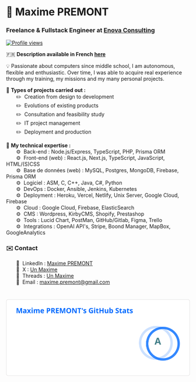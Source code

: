 # 👋 Maxime PREMONT
### Freelance & Fullstack Engineer at [Enova Consulting](https://enova-consulting.ch)
<a href="https://github.com/MaximePremont">
    <img src="https://komarev.com/ghpvc/?username=MaximePremont&color=3643b5&style=flat" alt="Profile views" loading="lazy">
</a>

🇫🇷 **Description available in French [here](./README_FR.md)**

💡 Passionate about computers since middle school, I am autonomous, flexible and enthusiastic. Over time, I was able to acquire real experience through my training, my missions and my many personal projects.

📄 **Types of projects carried out :**  
&nbsp;&nbsp;&nbsp;&nbsp;&nbsp;&nbsp; ✏️&nbsp; Creation from design to development  
&nbsp;&nbsp;&nbsp;&nbsp;&nbsp;&nbsp; ✏️&nbsp; Evolutions of existing products  
&nbsp;&nbsp;&nbsp;&nbsp;&nbsp;&nbsp; ✏️&nbsp; Consultation and feasibility study  
&nbsp;&nbsp;&nbsp;&nbsp;&nbsp;&nbsp; ✏️&nbsp; IT project management  
&nbsp;&nbsp;&nbsp;&nbsp;&nbsp;&nbsp; ✏️&nbsp; Deployment and production

💾 **My technical expertise :**  
&nbsp;&nbsp;&nbsp;&nbsp;&nbsp;&nbsp; ⚙️&nbsp; Back-end : Node.js/Express, TypeScript, PHP, Prisma ORM  
&nbsp;&nbsp;&nbsp;&nbsp;&nbsp;&nbsp; ⚙️&nbsp; Front-end (web) : React.js, Next.js, TypeScript, JavaScript, HTML/(S)CSS  
&nbsp;&nbsp;&nbsp;&nbsp;&nbsp;&nbsp; ⚙️&nbsp; Base de données (web) : MySQL, Postgres, MongoDB, Firebase, Prisma ORM  
&nbsp;&nbsp;&nbsp;&nbsp;&nbsp;&nbsp; ⚙️&nbsp; Logiciel : ASM, C, C++, Java, C#, Python  
&nbsp;&nbsp;&nbsp;&nbsp;&nbsp;&nbsp; ⚙️&nbsp; DevOps : Docker, Ansible, Jenkins, Kubernetes  
&nbsp;&nbsp;&nbsp;&nbsp;&nbsp;&nbsp; ⚙️&nbsp; Deployment : Heroku, Vercel, Netlify, Unix Server, Google Cloud, Firebase  
&nbsp;&nbsp;&nbsp;&nbsp;&nbsp;&nbsp; ⚙️&nbsp; Cloud : Google Cloud, Firebase, ElasticSearch  
&nbsp;&nbsp;&nbsp;&nbsp;&nbsp;&nbsp; ⚙️&nbsp; CMS : Wordpress, KirbyCMS, Shopify, Prestashop  
&nbsp;&nbsp;&nbsp;&nbsp;&nbsp;&nbsp; ⚙️&nbsp; Tools : Lucid Chart, PostMan, GitHub/Gitlab, Figma, Trello  
&nbsp;&nbsp;&nbsp;&nbsp;&nbsp;&nbsp; ⚙️&nbsp; Integrations : OpenAI API's, Stripe, Boond Manager, MapBox, GoogleAnalytics
### ✉️ Contact
&nbsp;&nbsp;&nbsp;&nbsp;&nbsp;&nbsp; 📌&nbsp; LinkedIn : [Maxime PREMONT](https://www.linkedin.com/in/maximepremont)  
&nbsp;&nbsp;&nbsp;&nbsp;&nbsp;&nbsp; 📌&nbsp; X : [Un Maxime](https://x.com/unmaxp_)  
&nbsp;&nbsp;&nbsp;&nbsp;&nbsp;&nbsp; 📌&nbsp; Threads : [Un Maxime](https://www.threads.net/@unmaxp_)  
&nbsp;&nbsp;&nbsp;&nbsp;&nbsp;&nbsp; 📌&nbsp; Email : [maxime.premont@gmail.com](mailto:maxime.premont@gmail.com)  
#
<a href="https://github.com/MaximePremont">
    <img src="./.github/assets/images/stats_en.svg" alt="Maxime PREMONT's GitHub stats" loading="lazy">
</a>